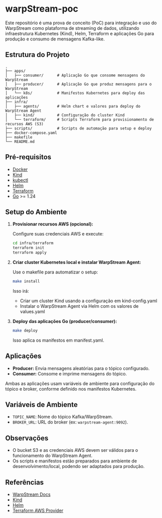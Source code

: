 # warpStream-poc

Este repositório é uma prova de conceito (PoC) para integração e uso do WarpStream como plataforma de streaming de dados, utilizando infraestrutura Kubernetes (Kind), Helm, Terraform e aplicações Go para produção e consumo de mensagens Kafka-like.

## Estrutura do Projeto

```
.
├── apps/
│   ├── consumer/      # Aplicação Go que consome mensagens do WarpStream
│   ├── producer/      # Aplicação Go que produz mensagens para o WarpStream
│   └── k8s/           # Manifestos Kubernetes para deploy das aplicações
├── infra/
│   ├── agents/        # Helm chart e valores para deploy do WarpStream Agent
│   ├── kind/          # Configuração do cluster Kind
│   └── terraform/     # Scripts Terraform para provisionamento de recursos AWS (S3)
├── scripts/           # Scripts de automação para setup e deploy
├── docker-compose.yaml
├── makefile
└── README.md
```

## Pré-requisitos

- [Docker](https://www.docker.com/)
- [Kind](https://kind.sigs.k8s.io/)
- [kubectl](https://kubernetes.io/docs/tasks/tools/)
- [Helm](https://helm.sh/)
- [Terraform](https://www.terraform.io/)
- [Go](https://golang.org/) >= 1.24

## Setup do Ambiente

1. **Provisionar recursos AWS (opcional):**

   Configure suas credenciais AWS e execute:

   ```sh
   cd infra/terraform
   terraform init
   terraform apply
   ```

2. **Criar cluster Kubernetes local e instalar WarpStream Agent:**

   Use o makefile para automatizar o setup:

   ```sh
   make install
   ```

   Isso irá:
   - Criar um cluster Kind usando a configuração em kind-config.yaml
   - Instalar o WarpStream Agent via Helm com os valores de values.yaml

3. **Deploy das aplicações Go (producer/consumer):**

   ```sh
   make deploy
   ```

   Isso aplica os manifestos em manifest.yaml.

## Aplicações

- **Producer:** Envia mensagens aleatórias para o tópico configurado.
- **Consumer:** Consome e imprime mensagens do tópico.

Ambas as aplicações usam variáveis de ambiente para configuração do tópico e broker, conforme definido nos manifestos Kubernetes.

## Variáveis de Ambiente

- `TOPIC_NAME`: Nome do tópico Kafka/WarpStream.
- `BROKER_URL`: URL do broker (ex: `warpstream-agent:9092`).

## Observações

- O bucket S3 e as credenciais AWS devem ser válidos para o funcionamento do WarpStream Agent.
- Os scripts e manifestos estão preparados para ambiente de desenvolvimento/local, podendo ser adaptados para produção.

## Referências

- [WarpStream Docs](https://docs.warpstream.com/)
- [Kind](https://kind.sigs.k8s.io/)
- [Helm](https://helm.sh/)
- [Terraform AWS Provider](https://registry.terraform.io/providers/hashicorp/aws/latest/docs)
